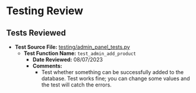 # Testing Review

## Tests Reviewed

- **Test Source File:** [testing/admin_panel_tests.py](../../testing/admin_panel_tests.py)
  - **Test Function Name:** `test_admin_add_product`
    - **Date Reviewed:** 08/07/2023
    - **Comments:**
      - Test whether something can be successfully added to the database. Test works fine; you can change some values and the test will catch the errors.
